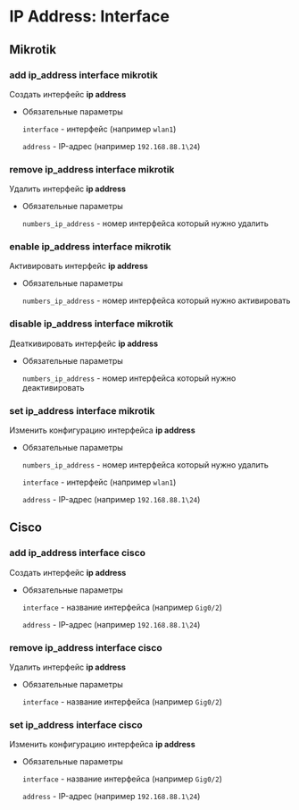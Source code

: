 # IP Address: Interface

## Mikrotik

### add ip_address interface mikrotik

Создать интерфейс **ip address**

- Обязательные параметры

  `interface` - интерфейс (например `wlan1`)

  `address` - IP-адрес (например `192.168.88.1\24`)

### remove ip_address interface mikrotik

Удалить интерфейс **ip address**

- Обязательные параметры

  `numbers_ip_address` - номер интерфейса который нужно удалить

### enable ip_address interface mikrotik

Активировать интерфейс **ip address**

- Обязательные параметры

  `numbers_ip_address` - номер интерфейса который нужно активировать

### disable ip_address interface mikrotik

Деаткивировать интерфейс **ip address**

- Обязательные параметры

  `numbers_ip_address` - номер интерфейса который нужно деактивировать

### set ip_address interface mikrotik

Изменить конфигурацию интерфейса **ip address**

- Обязательные параметры

  `numbers_ip_address` - номер интерфейса который нужно удалить

  `interface` - интерфейс (например `wlan1`)

  `address` - IP-адрес (например `192.168.88.1\24`)

[comment]: <> (### role)

[comment]: <> (- Обязательные параметры)

[comment]: <> (- Опциональные параметры)

[comment]: <> (### role)

[comment]: <> (- Обязательные параметры)

[comment]: <> (- Опциональные параметры)

[comment]: <> (### role)

[comment]: <> (- Обязательные параметры)

[comment]: <> (- Опциональные параметры)

[comment]: <> (### role)

[comment]: <> (- Обязательные параметры)

[comment]: <> (- Опциональные параметры)

## Cisco

### add ip_address interface cisco

Создать интерфейс **ip address**

- Обязательные параметры

  `interface` - название интерфейса (например `Gig0/2`)
  
  `address` - IP-адрес (например `192.168.88.1\24`)

### remove ip_address interface cisco

Удалить интерфейс **ip address**

- Обязательные параметры

  `interface` - название интерфейса (например `Gig0/2`)

### set ip_address interface cisco

Изменить конфигурацию интерфейса **ip address**

- Обязательные параметры

  `interface` - название интерфейса (например `Gig0/2`)
  
  `address` - IP-адрес (например `192.168.88.1\24`)
